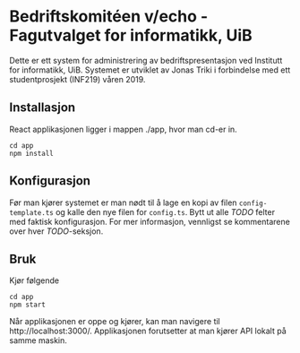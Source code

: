 # Bedriftskomitéen v/echo - Fagutvalget for informatikk, UiB
Dette er ett system for administrering av bedriftspresentasjon ved Institutt for informatikk, UiB. Systemet er utviklet av Jonas Triki i forbindelse med ett studentprosjekt (INF219) våren 2019.

## Installasjon
React applikasjonen ligger i mappen ./app, hvor man cd-er in.
```
cd app
npm install
```

## Konfigurasjon
Før man kjører systemet er man nødt til å lage en kopi av filen ```config-template.ts``` og kalle den nye filen for ```config.ts```. Bytt ut alle *TODO* felter med faktisk konfigurasjon. For mer informasjon, vennligst se kommentarene over hver *TODO*-seksjon.

## Bruk
Kjør følgende
```
cd app
npm start
```
Når applikasjonen er oppe og kjører, kan man navigere til http://localhost:3000/. Applikasjonen forutsetter at man kjører API lokalt på samme maskin.